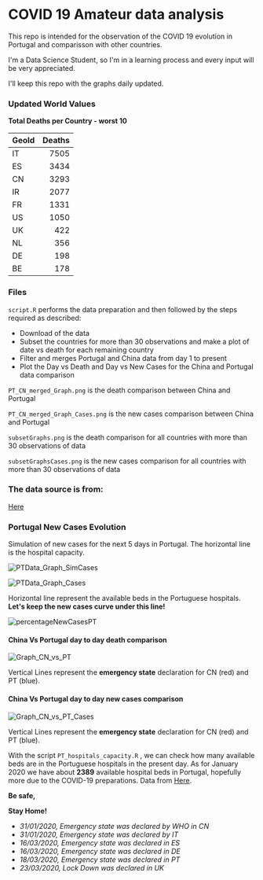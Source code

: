 # COVID 19 Amateur data analysis

This repo is intended for the observation of the COVID 19 evolution in Portugal and comparisson with other countries.

I'm a Data Science Student, so I'm in a learning process and every input will be very appreciated.

I'll keep this repo with the graphs daily updated.

### Updated World Values
__Total Deaths per Country - worst 10__

|GeoId | Deaths|
|:-----|------:|
|IT    |   7505|
|ES    |   3434|
|CN    |   3293|
|IR    |   2077|
|FR    |   1331|
|US    |   1050|
|UK    |    422|
|NL    |    356|
|DE    |    198|
|BE    |    178|


### Files
`script.R` performs the data preparation and then followed by the steps required as described:

- Download of the data
- Subset the countries for more than 30 observations and make a plot of date vs death for each remaining country
- Filter and merges Portugal and China data from day 1 to present
- Plot the Day vs Death and Day vs New Cases for the China and Portugal data comparison

`PT_CN_merged_Graph.png` is the death comparison between China and Portugal

`PT_CN_merged_Graph_Cases.png` is the new cases comparison between China and Portugal

`subsetGraphs.png` is the death comparison for all countries with more than 30 observations of data

`subsetGraphsCases.png` is the new cases comparison for all countries with more than 30 observations of data

### The data source is from:

[Here](https://www.ecdc.europa.eu/en/publications-data/download-todays-data-geographic-distribution-covid-19-cases-worldwide)


### Portugal New Cases Evolution

Simulation of new cases for the next 5 days in Portugal. The horizontal line is the hospital capacity.

![PTData_Graph_SimCases](https://github.com/VascoRibeiroPereira/Covid_19/blob/master/PTData_Graph_SimCases.png?raw=true)

![PTData_Graph_Cases](https://github.com/VascoRibeiroPereira/Covid_19/blob/master/PTData_Graph_Cases.png?raw=true)

Horizontal line represent the available beds in the Portuguese hospitals.
**Let's keep the new cases curve under this line!**

![percentageNewCasesPT](https://github.com/VascoRibeiroPereira/Covid_19/blob/master/percentageNewCasesPT.png?raw=true)

#### China Vs Portugal day to day death comparison
![Graph_CN_vs_PT](https://github.com/VascoRibeiroPereira/Covid_19/blob/master/PT_CN_merged_Graph.png?raw=true)

Vertical Lines represent the **emergency state** declaration for CN (red) and PT (blue).

#### China Vs Portugal day to day new cases comparison
![Graph_CN_vs_PT_Cases](https://github.com/VascoRibeiroPereira/Covid_19/blob/master/PT_CN_merged_Graph_Cases.png?raw=true)

Vertical Lines represent the **emergency state** declaration for CN (red) and PT (blue).

With the script `PT_hospitals_capacity.R` , we can check how many available beds are in the Portuguese hospitals in the present day. As for January 2020 we have about **2389** available hospital beds in Portugal, hopefully more due to the COVID-19 preparations.
Data from [Here](https://transparencia.sns.gov.pt/).

__Be safe,__

__Stay Home!__

- *31/01/2020, Emergency state was declared by WHO in CN*
- *31/01/2020, Emergency state was declared by IT*
- *16/03/2020, Emergency state was declared in ES*
- *16/03/2020, Emergency state was declared in DE*
- *18/03/2020, Emergency state was declared in PT*
- *23/03/2020, Lock Down was declared in UK*